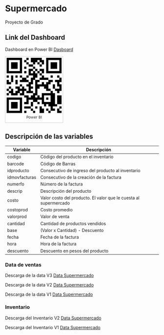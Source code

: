 # Supermercado
Proyecto de Grado

## Link del Dashboard
Dashboard en Power BI [Dasboard](https://app.powerbi.com/view?r=eyJrIjoiYjY1NzlmMmMtYTdhOC00OGVmLTgxYzEtZjQxYjJjMzQ1ZTY2IiwidCI6IjA4YjViMTkzLWI5YmItNDNmMi05MjJiLTdlMjk0OGE0MDhlOSIsImMiOjR9&pageName=ReportSection)


![Dasboard](https://raw.githubusercontent.com/TaylorAsprilla/supermercado/master/dashboard/Informe%20Supermercado%20-%20Proyecto.jpg)

## Descripción de las variables

| Variable | Descripción |
| -- | -- |
| codigo | Código del producto en el inventario |
| barcode | Código de Barras |
| idproducto | Consecutivo de ingreso del producto al inventario |
| idmovfacturas | Consecutivo de la creación de la factura |
| numerfo | Número de la factura |
| descrip | Descripción del producto |
| costo | Valor costo del producto. El valor que le cuesta al supermercado |
| costoprod | Costo promedio |
| valorprod | Valor de venta |
| cantidad | Cantidad de productos vendidos |
| base | (Valor x Cantidad) - Descuento |
| fecha | Fecha de la factura |
| hora | Hora de la factura |
| descuento | Descuento en pesos del producto |

### Data de ventas

Descarga de la data V3 [Data Supermercado](https://taylorinteractivo.com.co/proyecto-supermercado/data-v3.csv)

Descarga de la data V2 [Data Supermercado](https://taylorinteractivo.com.co/proyecto-supermercado/data-v2.csv)

Descarga de la data V1 [Data Supermercado](https://taylorinteractivo.com.co/proyecto-supermercado/data-v1.csv)


### Inventario
Descarga del Inventario V2 [Data Supermercado](https://taylorinteractivo.com.co/proyecto-supermercado/inventario-v2.xlsx)

Descarga del Inventario V1 [Data Supermercado](https://taylorinteractivo.com.co/proyecto-supermercado/inventario-v1.xls)
